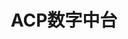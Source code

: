---
home: true
heroImage: /banner_01.png
title: ACP数字中台 
tagline: 协助中小企业快速平台化、中台化、数字化，中小微团队转型的最佳平台
actionText: 新中台建设模型 →
actionLink: /design/overview/
footer: Copyright © 2021-2025 ACP中台研发团队
---
